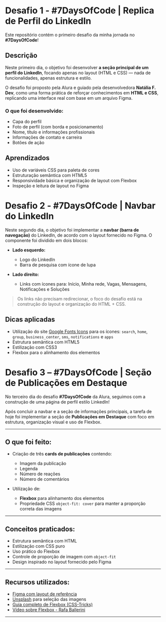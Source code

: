 # Desafio 1 - #7DaysOfCode | Replica de Perfil do LinkedIn

Este repositório contém o primeiro desafio da minha jornada no **#7DaysOfCode**!

## Descrição

Neste primeiro dia, o objetivo foi desenvolver **a seção principal de um perfil do LinkedIn**, focando apenas no layout (HTML e CSS) — nada de funcionalidades, apenas estrutura e estilo.

O desafio foi proposto pela Alura e guiado pela desenvolvedora **Natália F. Dev**, como uma forma prática de reforçar conhecimentos em **HTML e CSS**, replicando uma interface real com base em um arquivo Figma.

### O que foi desenvolvido:

- Capa do perfil
- Foto de perfil (com borda e posicionamento)
- Nome, título e informações profissionais
- Informações de contato e carreira
- Botões de ação

## Aprendizados

- Uso de variáveis CSS para paleta de cores
- Estruturação semântica com HTML5
- Responsividade básica e organização de layout com Flexbox
- Inspeção e leitura de layout no Figma


# Desafio 2 - #7DaysOfCode | Navbar do LinkedIn

Neste segundo dia, o objetivo foi implementar a **navbar (barra de navegação)** do LinkedIn, de acordo com o layout fornecido no Figma. O componente foi dividido em dois blocos:

- **Lado esquerdo:** 
  - Logo do LinkedIn
  - Barra de pesquisa com ícone de lupa

- **Lado direito:** 
  - Links com ícones para: Início, Minha rede, Vagas, Mensagens, Notificações e Soluções

> Os links não precisam redirecionar, o foco do desafio está na construção do layout e organização do HTML + CSS.

## Dicas aplicadas

- Utilização do site [Google Fonts Icons](https://fonts.google.com/icons) para os ícones: `search`, `home`, `group`, `business_center`, `sms`, `notifications` e `apps`
- Estrutura semântica com HTML5
- Estilização com CSS3
- Flexbox para o alinhamento dos elementos


# Desafio 3 – #7DaysOfCode | Seção de Publicações em Destaque

No terceiro dia do desafio **#7DaysOfCode** da Alura, seguimos com a construção de uma página de perfil estilo LinkedIn!

Após concluir a navbar e a seção de informações principais, a tarefa de hoje foi implementar a seção de **Publicações em Destaque** com foco em estrutura, organização visual e uso de Flexbox.

---

## O que foi feito:

- Criação de três **cards de publicações** contendo:
  - Imagem da publicação
  - Legenda
  - Número de reações
  - Número de comentários

- Utilização de:
  - **Flexbox** para alinhamento dos elementos
  - Propriedade CSS `object-fit: cover` para manter a proporção correta das imagens

---

## Conceitos praticados:

- Estrutura semântica com HTML
- Estilização com CSS puro
- Uso prático do Flexbox
- Controle de proporção de imagem com `object-fit`
- Design inspirado no layout fornecido pelo Figma

---

## Recursos utilizados:

- [Figma com layout de referência](https://www.figma.com/)
- [Unsplash](https://unsplash.com/) para seleção das imagens
- [Guia completo de Flexbox (CSS-Tricks)](https://css-tricks.com/snippets/css/a-guide-to-flexbox/)
- [Vídeo sobre Flexbox - Rafa Ballerini](https://www.youtube.com/watch?v=KbjLtEgmzO8)

---


